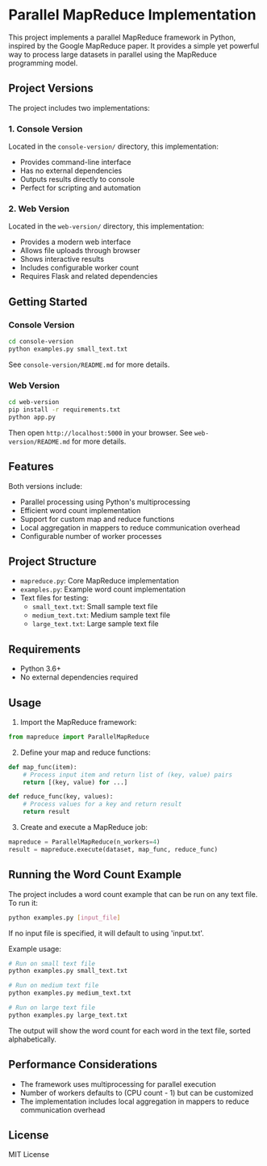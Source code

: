 # Parallel MapReduce Implementation

This project implements a parallel MapReduce framework in Python, inspired by the Google MapReduce paper. It provides a simple yet powerful way to process large datasets in parallel using the MapReduce programming model.

## Project Versions

The project includes two implementations:

### 1. Console Version

Located in the `console-version/` directory, this implementation:

- Provides command-line interface
- Has no external dependencies
- Outputs results directly to console
- Perfect for scripting and automation

### 2. Web Version

Located in the `web-version/` directory, this implementation:

- Provides a modern web interface
- Allows file uploads through browser
- Shows interactive results
- Includes configurable worker count
- Requires Flask and related dependencies

## Getting Started

### Console Version

```bash
cd console-version
python examples.py small_text.txt
```

See `console-version/README.md` for more details.

### Web Version

```bash
cd web-version
pip install -r requirements.txt
python app.py
```

Then open `http://localhost:5000` in your browser.
See `web-version/README.md` for more details.

## Features

Both versions include:

- Parallel processing using Python's multiprocessing
- Efficient word count implementation
- Support for custom map and reduce functions
- Local aggregation in mappers to reduce communication overhead
- Configurable number of worker processes

## Project Structure

- `mapreduce.py`: Core MapReduce implementation
- `examples.py`: Example word count implementation
- Text files for testing:
  - `small_text.txt`: Small sample text file
  - `medium_text.txt`: Medium sample text file
  - `large_text.txt`: Large sample text file

## Requirements

- Python 3.6+
- No external dependencies required

## Usage

1. Import the MapReduce framework:

```python
from mapreduce import ParallelMapReduce
```

2. Define your map and reduce functions:

```python
def map_func(item):
    # Process input item and return list of (key, value) pairs
    return [(key, value) for ...]

def reduce_func(key, values):
    # Process values for a key and return result
    return result
```

3. Create and execute a MapReduce job:

```python
mapreduce = ParallelMapReduce(n_workers=4)
result = mapreduce.execute(dataset, map_func, reduce_func)
```

## Running the Word Count Example

The project includes a word count example that can be run on any text file. To run it:

```bash
python examples.py [input_file]
```

If no input file is specified, it will default to using 'input.txt'.

Example usage:

```bash
# Run on small text file
python examples.py small_text.txt

# Run on medium text file
python examples.py medium_text.txt

# Run on large text file
python examples.py large_text.txt
```

The output will show the word count for each word in the text file, sorted alphabetically.

## Performance Considerations

- The framework uses multiprocessing for parallel execution
- Number of workers defaults to (CPU count - 1) but can be customized
- The implementation includes local aggregation in mappers to reduce communication overhead

## License

MIT License

